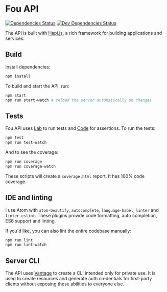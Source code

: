 # Fou API

[![Dependencies Status](https://david-dm.org/FOUfashion/api.png)](https://david-dm.org/FOUfashion/api#info=dependencies)
[![Dev Dependencies Status](https://david-dm.org/FOUfashion/api/dev-status.svg)](https://david-dm.org/FOUfashion/api#info=devDependencies)

The API is built with [Hapi.js](http://hapijs.com/), a rich framework for building applications and services.

## Build

Install dependencies:

```bash
npm install
```

To build and start the API, run:

```bash
npm start
npm run start-watch # reload the server automatically on changes
```

## Tests

Fou API uses [Lab](https://github.com/hapijs/lab) to run tests and [Code](https://github.com/hapijs/code) for assertions. To run the tests:

```bash
npm test
npm run test-watch
```

And to see the coverage:

```bash
npm run coverage
npm run coverage-watch
```

These scripts will create a `coverage.html` report. It has 100% code coverage.

## IDE and linting

I use Atom with `atom-beautify`, `autocomplete`, `language-babel`, `linter` and `linter-eslint`. These plugins provide code formatting, auto completion, ES6 support and linting.

If you'd like, you can also lint the entire codebase manually:

```bash
npm run lint
npm run lint-watch
```

## Server CLI

The API uses [Vantage](https://github.com/dthree/vantage) to create a CLI intended only for private use. It is used to create resources and generate auth credentials for first-party clients without exposing these abilities to everyone else.
